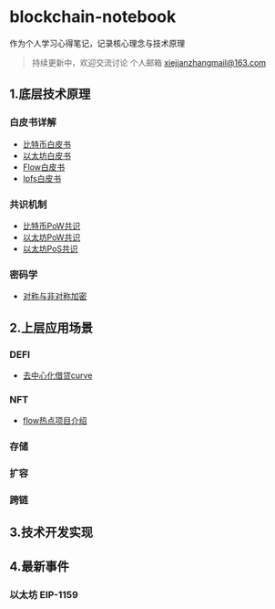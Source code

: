 
# blockchain-notebook

作为个人学习心得笔记，记录核心理念与技术原理

> 持续更新中，欢迎交流讨论
> 个人邮箱 xiejianzhangmail@163.com


## 1.底层技术原理

###  白皮书详解


  * [比特币白皮书](1.公链底层技术原理/白皮书详解/0.比特币白皮书.md) 
  * [以太坊白皮书](1.公链底层技术原理/白皮书详解/1.以太坊白皮书.md) 
  * [Flow白皮书](1.公链底层技术原理/白皮书详解/3.Flow白皮书.md) 
  * [Ipfs白皮书](1.公链底层技术原理/白皮书详解/4.Ipfs白皮书.md) 

###  共识机制

  * [比特币PoW共识](1.公链底层技术原理/共识机制/0.比特币Pow共识.md) 
  * [以太坊PoW共识](1.公链底层技术原理/共识机制/1.以太坊Pow共识.md) 
  * [以太坊PoS共识](1.公链底层技术原理/共识机制/2.以太坊Pos共识.md) 

### 密码学

  * [对称与非对称加密](1.公链底层技术原理/共识机制/0.对称与非对称加密.md) 


## 2.上层应用场景

###  DEFI

  * [去中心化借贷curve](2.公链上层应用场景/DEFI/1.去中心化借贷curve.md) 

###  NFT

  * [flow热点项目介绍](2.公链上层应用场景/DEFI/1.flow热点项目介绍.md) 


### 存储

### 扩容

### 跨链


## 3.技术开发实现


## 4.最新事件


###  以太坊 EIP-1159
